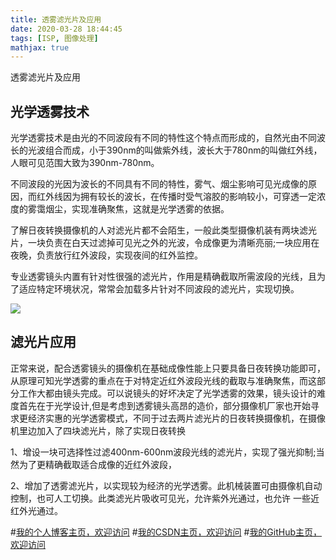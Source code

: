 ```yaml
---
title: 透雾滤光片及应用
date: 2020-03-28 18:44:45
tags: [ISP, 图像处理]
mathjax: true
---
```


透雾滤光片及应用
<!--more-->
## 光学透雾技术
光学透雾技术是由光的不同波段有不同的特性这个特点而形成的，自然光由不同波长的光波组合而成，小于390nm的叫做紫外线，波长大于780nm的叫做红外线，人眼可见范围大致为390nm-780nm。

不同波段的光因为波长的不同具有不同的特性，雾气、烟尘影响可见光成像的原因，而红外线因为拥有较长的波长，在传播时受气溶胶的影响较小，可穿透一定浓度的雾霭烟尘，实现准确聚焦，这就是光学透雾的依据。

了解日夜转换摄像机的人对滤光片都不会陌生，一般此类型摄像机装有两块滤光片，一块负责在白天过滤掉可见光之外的光波，令成像更为清晰亮丽;一块应用在夜晚，负责放行红外波段，实现夜间的红外监控。

专业透雾镜头内置有针对性很强的滤光片，作用是精确截取所需波段的光线，且为了适应特定环境状况，常常会加载多片针对不同波段的滤光片，实现切换。

![](https://img-blog.nos-eastchina1.126.net/blog/blog_filter_defog.png)
## 滤光片应用
正常来说，配合透雾镜头的摄像机在基础成像性能上只要具备日夜转换功能即可，从原理可知光学透雾的重点在于对特定近红外波段光线的截取与准确聚焦，而这部分工作大都由镜头完成。可以说镜头的好坏决定了光学透雾的效果，镜头设计的难度首先在于光学设计,但是考虑到透雾镜头高昂的造价，部分摄像机厂家也开始寻求更经济实惠的光学透雾模式，不同于过去两片滤光片的日夜转换摄像机，在摄像机里边加入了四块滤光片，除了实现日夜转换

1、增设一块可选择性过滤400nm-600nm波段光线的滤光片，实现了强光抑制;当然为了更精确截取适合成像的近红外波段，

2、增加了透雾滤光片，以实现较为经济的光学透雾。此机械装置可由摄像机自动控制，也可人工切换。此类滤光片吸收可见光，允许紫外光通过，也允许 一些近红外光通过。


#[我的个人博客主页，欢迎访问](http://www.aomanhao.top/)
#[我的CSDN主页，欢迎访问](https://blog.csdn.net/Aoman_Hao)
#[我的GitHub主页，欢迎访问](https://github.com/AomanHao)


